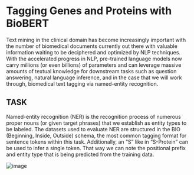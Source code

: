 # Tagging Genes and Proteins with BioBERT

Text mining in the clinical domain has become increasingly important with the number of biomedical documents currently out there with valuable information waiting to be deciphered and optimized by NLP techniques. With the accelerated progress in NLP, pre-trained language models now carry millions (or even billions) of parameters and can leverage massive amounts of textual knowledge for downstream tasks such as question answering, natural language inference, and in the case that we will work through, biomedical text tagging via named-entity recognition.

## TASK
Named-entity recognition (NER) is the recognition process of numerous proper nouns (or given target phrases) that we establish as entity types to be labeled. The datasets used to evaluate NER are structured in the BIO (Beginning, Inside, Outside) schema, the most common tagging format for sentence tokens within this task. Additionally, an “S” like in “S-Protein” can be used to infer a single token. That way we can note the positional prefix and entity type that is being predicted from the training data.

![image](https://github.com/tannnishtha08/BioBERT/assets/98115816/d5c85f5e-461c-4d4f-8d76-df7d82cbd72c)
